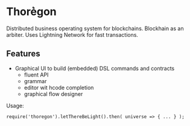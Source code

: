 # Thore͛gon
Distributed business operating system for blockchains.
Blockhain as an arbiter. Uses Lightning Network for fast transactions.

## Features

* Graphical UI to build (embedded) DSL commands and contracts
    * fluent API
    * grammar
    * editor wit hcode completion
    * graphical flow designer
   
Usage:

    require('thoregon').letThereBeLight().then( universe => { ... } );